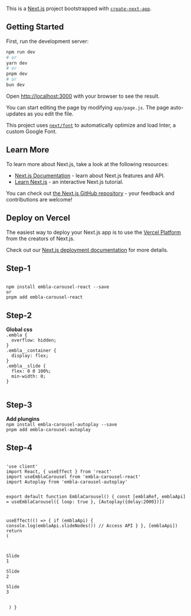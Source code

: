 This is a [Next.js](https://nextjs.org/) project bootstrapped with [`create-next-app`](https://github.com/vercel/next.js/tree/canary/packages/create-next-app).

## Getting Started

First, run the development server:

```bash
npm run dev
# or
yarn dev
# or
pnpm dev
# or
bun dev
```

Open [http://localhost:3000](http://localhost:3000) with your browser to see the result.

You can start editing the page by modifying `app/page.js`. The page auto-updates as you edit the file.

This project uses [`next/font`](https://nextjs.org/docs/basic-features/font-optimization) to automatically optimize and load Inter, a custom Google Font.

## Learn More

To learn more about Next.js, take a look at the following resources:

- [Next.js Documentation](https://nextjs.org/docs) - learn about Next.js features and API.
- [Learn Next.js](https://nextjs.org/learn) - an interactive Next.js tutorial.

You can check out [the Next.js GitHub repository](https://github.com/vercel/next.js/) - your feedback and contributions are welcome!

## Deploy on Vercel

The easiest way to deploy your Next.js app is to use the [Vercel Platform](https://vercel.com/new?utm_medium=default-template&filter=next.js&utm_source=create-next-app&utm_campaign=create-next-app-readme) from the creators of Next.js.

Check out our [Next.js deployment documentation](https://nextjs.org/docs/deployment) for more details.

<h2>Step-1</h2>
<code>
npm install embla-carousel-react --save
or
pnpm add embla-carousel-react
</code>

<h2>Step-2</h2>
<strong>Global css</strong>
<code>
.embla {
  overflow: hidden;
}
.embla__container {
  display: flex;
}
.embla__slide {
  flex: 0 0 100%;
  min-width: 0;
}

</code>

<h2>Step-3</h2>
<strong>Add plungins</strong>
<code>
npm install embla-carousel-autoplay --save
pnpm add embla-carousel-autoplay
</code>

<h2>Step-4</h2>
<code>
'use client'
import React, { useEffect } from 'react'
import useEmblaCarousel from 'embla-carousel-react'
import Autoplay from 'embla-carousel-autoplay'


export default function EmblaCarousel() {
  const [emblaRef, emblaApi] = useEmblaCarousel({ loop: true }, [Autoplay({delay:2000})])

  useEffect(() => {
    if (emblaApi) {
      console.log(emblaApi.slideNodes()) // Access API
    }
  }, [emblaApi])
  return (
    <div className="embla border mt-0 max-w-full mx-auto h-56" ref={emblaRef}>
      <div className="embla__container h-full">
        <div className="embla__slide flex text-center justify-center">Slide 1</div>
        <div className="embla__slide flex text-center justify-center">Slide 2</div>
        <div className="embla__slide flex text-center justify-center">Slide 3</div>
      </div>
    </div>
  )
}

</code>
